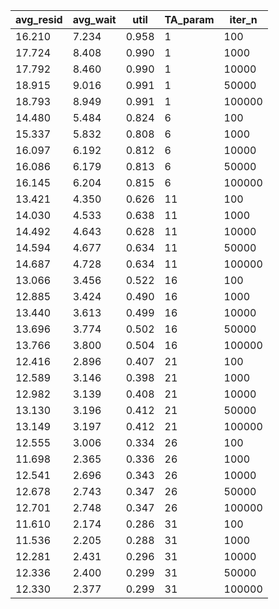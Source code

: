|   avg_resid |   avg_wait |   util |   TA_param |   iter_n |
|-------------|------------|--------|------------|----------|
|      16.210 |      7.234 |  0.958 |          1 |      100 |
|      17.724 |      8.408 |  0.990 |          1 |     1000 |
|      17.792 |      8.460 |  0.990 |          1 |    10000 |
|      18.915 |      9.016 |  0.991 |          1 |    50000 |
|      18.793 |      8.949 |  0.991 |          1 |   100000 |
|      14.480 |      5.484 |  0.824 |          6 |      100 |
|      15.337 |      5.832 |  0.808 |          6 |     1000 |
|      16.097 |      6.192 |  0.812 |          6 |    10000 |
|      16.086 |      6.179 |  0.813 |          6 |    50000 |
|      16.145 |      6.204 |  0.815 |          6 |   100000 |
|      13.421 |      4.350 |  0.626 |         11 |      100 |
|      14.030 |      4.533 |  0.638 |         11 |     1000 |
|      14.492 |      4.643 |  0.628 |         11 |    10000 |
|      14.594 |      4.677 |  0.634 |         11 |    50000 |
|      14.687 |      4.728 |  0.634 |         11 |   100000 |
|      13.066 |      3.456 |  0.522 |         16 |      100 |
|      12.885 |      3.424 |  0.490 |         16 |     1000 |
|      13.440 |      3.613 |  0.499 |         16 |    10000 |
|      13.696 |      3.774 |  0.502 |         16 |    50000 |
|      13.766 |      3.800 |  0.504 |         16 |   100000 |
|      12.416 |      2.896 |  0.407 |         21 |      100 |
|      12.589 |      3.146 |  0.398 |         21 |     1000 |
|      12.982 |      3.139 |  0.408 |         21 |    10000 |
|      13.130 |      3.196 |  0.412 |         21 |    50000 |
|      13.149 |      3.197 |  0.412 |         21 |   100000 |
|      12.555 |      3.006 |  0.334 |         26 |      100 |
|      11.698 |      2.365 |  0.336 |         26 |     1000 |
|      12.541 |      2.696 |  0.343 |         26 |    10000 |
|      12.678 |      2.743 |  0.347 |         26 |    50000 |
|      12.701 |      2.748 |  0.347 |         26 |   100000 |
|      11.610 |      2.174 |  0.286 |         31 |      100 |
|      11.536 |      2.205 |  0.288 |         31 |     1000 |
|      12.281 |      2.431 |  0.296 |         31 |    10000 |
|      12.336 |      2.400 |  0.299 |         31 |    50000 |
|      12.330 |      2.377 |  0.299 |         31 |   100000 |